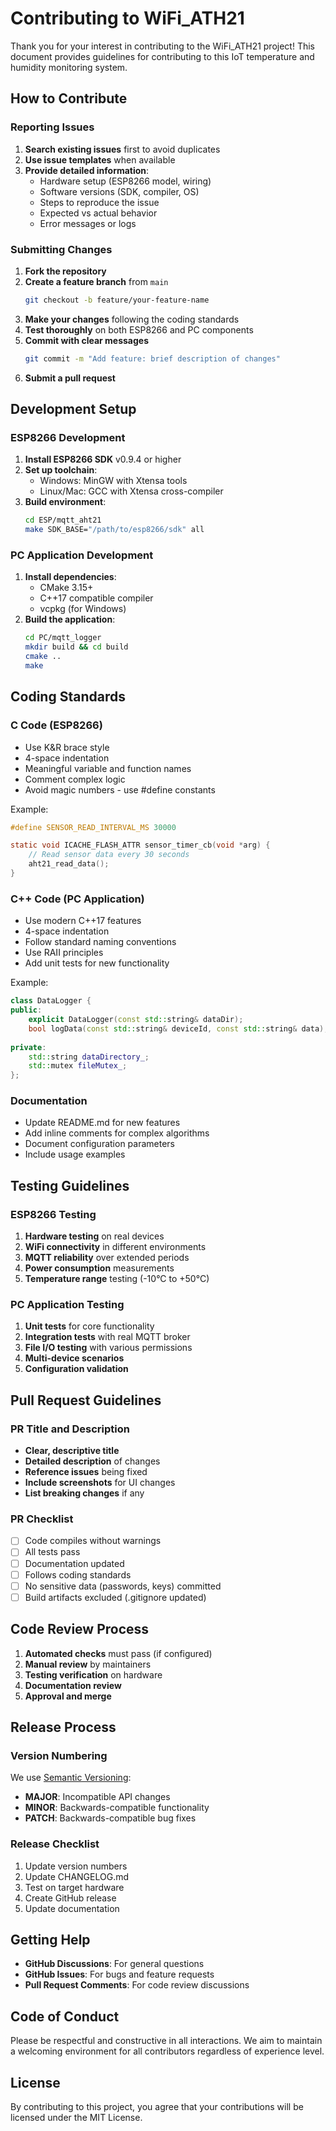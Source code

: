 # Contributing to WiFi_ATH21

Thank you for your interest in contributing to the WiFi_ATH21 project! This document provides guidelines for contributing to this IoT temperature and humidity monitoring system.

## How to Contribute

### Reporting Issues

1. **Search existing issues** first to avoid duplicates
2. **Use issue templates** when available
3. **Provide detailed information**:
   - Hardware setup (ESP8266 model, wiring)
   - Software versions (SDK, compiler, OS)
   - Steps to reproduce the issue
   - Expected vs actual behavior
   - Error messages or logs

### Submitting Changes

1. **Fork the repository**
2. **Create a feature branch** from `main`
   ```bash
   git checkout -b feature/your-feature-name
   ```
3. **Make your changes** following the coding standards
4. **Test thoroughly** on both ESP8266 and PC components
5. **Commit with clear messages**
   ```bash
   git commit -m "Add feature: brief description of changes"
   ```
6. **Submit a pull request**

## Development Setup

### ESP8266 Development

1. **Install ESP8266 SDK** v0.9.4 or higher
2. **Set up toolchain**:
   - Windows: MinGW with Xtensa tools
   - Linux/Mac: GCC with Xtensa cross-compiler
3. **Build environment**:
   ```bash
   cd ESP/mqtt_aht21
   make SDK_BASE="/path/to/esp8266/sdk" all
   ```

### PC Application Development

1. **Install dependencies**:
   - CMake 3.15+
   - C++17 compatible compiler
   - vcpkg (for Windows)
2. **Build the application**:
   ```bash
   cd PC/mqtt_logger
   mkdir build && cd build
   cmake ..
   make
   ```

## Coding Standards

### C Code (ESP8266)

- Use K&R brace style
- 4-space indentation
- Meaningful variable and function names
- Comment complex logic
- Avoid magic numbers - use #define constants

Example:
```c
#define SENSOR_READ_INTERVAL_MS 30000

static void ICACHE_FLASH_ATTR sensor_timer_cb(void *arg) {
    // Read sensor data every 30 seconds
    aht21_read_data();
}
```

### C++ Code (PC Application)

- Use modern C++17 features
- 4-space indentation
- Follow standard naming conventions
- Use RAII principles
- Add unit tests for new functionality

Example:
```cpp
class DataLogger {
public:
    explicit DataLogger(const std::string& dataDir);
    bool logData(const std::string& deviceId, const std::string& data);
    
private:
    std::string dataDirectory_;
    std::mutex fileMutex_;
};
```

### Documentation

- Update README.md for new features
- Add inline comments for complex algorithms
- Document configuration parameters
- Include usage examples

## Testing Guidelines

### ESP8266 Testing

1. **Hardware testing** on real devices
2. **WiFi connectivity** in different environments
3. **MQTT reliability** over extended periods
4. **Power consumption** measurements
5. **Temperature range** testing (-10°C to +50°C)

### PC Application Testing

1. **Unit tests** for core functionality
2. **Integration tests** with real MQTT broker
3. **File I/O testing** with various permissions
4. **Multi-device scenarios**
5. **Configuration validation**

## Pull Request Guidelines

### PR Title and Description

- **Clear, descriptive title** 
- **Detailed description** of changes
- **Reference issues** being fixed
- **Include screenshots** for UI changes
- **List breaking changes** if any

### PR Checklist

- [ ] Code compiles without warnings
- [ ] All tests pass
- [ ] Documentation updated
- [ ] Follows coding standards
- [ ] No sensitive data (passwords, keys) committed
- [ ] Build artifacts excluded (.gitignore updated)

## Code Review Process

1. **Automated checks** must pass (if configured)
2. **Manual review** by maintainers
3. **Testing verification** on hardware
4. **Documentation review**
5. **Approval and merge**

## Release Process

### Version Numbering

We use [Semantic Versioning](https://semver.org/):
- **MAJOR**: Incompatible API changes
- **MINOR**: Backwards-compatible functionality
- **PATCH**: Backwards-compatible bug fixes

### Release Checklist

1. Update version numbers
2. Update CHANGELOG.md
3. Test on target hardware
4. Create GitHub release
5. Update documentation

## Getting Help

- **GitHub Discussions**: For general questions
- **GitHub Issues**: For bugs and feature requests
- **Pull Request Comments**: For code review discussions

## Code of Conduct

Please be respectful and constructive in all interactions. We aim to maintain a welcoming environment for all contributors regardless of experience level.

## License

By contributing to this project, you agree that your contributions will be licensed under the MIT License.